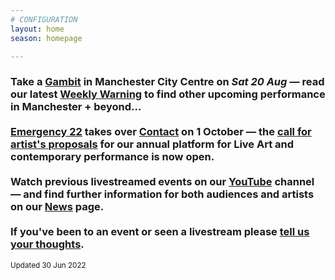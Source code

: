 ```yaml
---
# CONFIGURATION
layout: home
season: homepage

---
```

### Take a [Gambit](/current/2022-springsummer/gambit) in Manchester City Centre on *Sat 20 Aug* — read our latest <a href="http://wordofwarning.posthaven.com" target="_blank">Weekly Warning</a> to find other upcoming performance in Manchester + beyond…<br><br>[Emergency 22](/current/2022-emergency) takes over <a href="https://contactmcr.com" target="_blank">Contact</a> on 1 October — the <a href="https://bit.ly/Emerg22" target="_blank">call for artist's proposals</a> for our annual platform for Live Art and contemporary performance is now open.<br><br>Watch previous livestreamed events on our <a href="http://bit.ly/YTwarnmcr" target="_blank">YouTube</a> channel — and find further information for both audiences and artists on our [News](/news) page.<br><br>If you've been to an event or seen a livestream please <a href="http://bit.ly/warnmcrfeedback" target="_blank">tell us your thoughts</a>.         
<small>Updated 30 Jun 2022</small>
